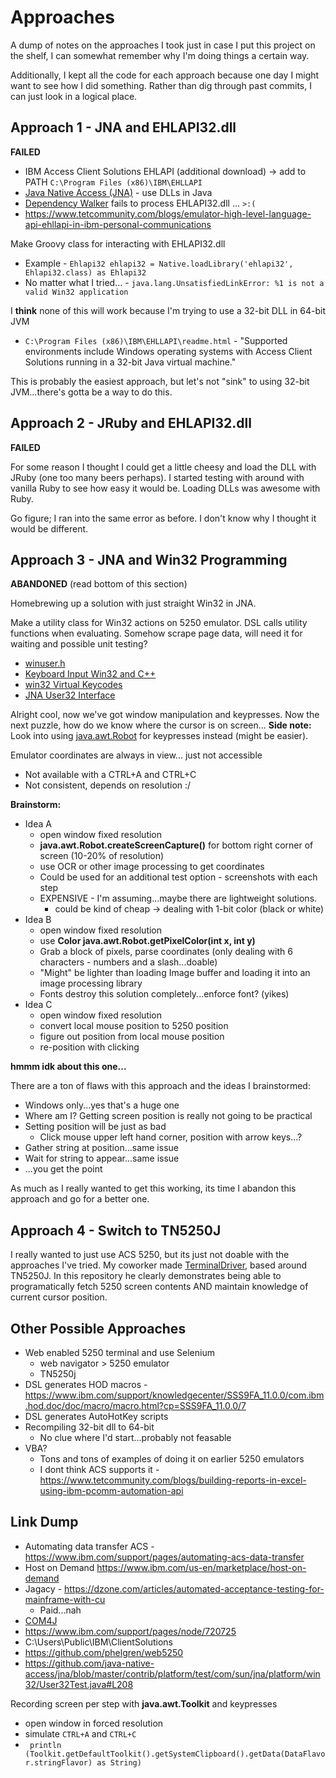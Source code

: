 # Approaches

A dump of notes on the approaches I took just in case I put this project on the shelf, I can somewhat remember why I'm doing things a certain way.

Additionally, I kept all the code for each approach because one day I might want to see how I did something.
Rather than dig through past commits, I can just look in a logical place.



## Approach 1 - JNA and EHLAPI32.dll
**FAILED**

* IBM Access Client Solutions EHLAPI (additional download) -> add to PATH ```C:\Program Files (x86)\IBM\EHLLAPI```
* [Java Native Access (JNA)](https://github.com/java-native-access/jna) - use DLLs in Java
* [Dependency Walker](http://www.dependencywalker.com/) fails to process EHLAPI32.dll ... ```>:(```
* https://www.tetcommunity.com/blogs/emulator-high-level-language-api-ehllapi-in-ibm-personal-communications


Make Groovy class for interacting with EHLAPI32.dll 
* Example - ```Ehlapi32 ehlapi32 = Native.loadLibrary('ehlapi32', Ehlapi32.class) as Ehlapi32```
* No matter what I tried... - ```java.lang.UnsatisfiedLinkError: %1 is not a valid Win32 application```


I **think** none of this will work because I'm trying to use a 32-bit DLL in 64-bit JVM
  * ```C:\Program Files (x86)\IBM\EHLLAPI\readme.html``` - "Supported environments include Windows operating systems with Access Client Solutions running in a 32-bit Java virtual machine."

This is probably the easiest approach, but let's not "sink" to using 32-bit JVM...there's gotta be a way to do this.



## Approach 2 - JRuby and EHLAPI32.dll
**FAILED**

For some reason I thought I could get a little cheesy and load the DLL with JRuby (one too many beers perhaps).
I started testing with around with vanilla Ruby to see how easy it would be. Loading DLLs was awesome with Ruby.

Go figure; I ran into the same error as before. I don't know why I thought it would be different.



## Approach 3 - JNA and Win32 Programming
**ABANDONED** (read bottom of this section)

Homebrewing up a solution with just straight Win32 in JNA.

Make a utility class for Win32 actions on 5250 emulator.
DSL calls utility functions when evaluating.
Somehow scrape page data, will need it for waiting and possible unit testing?

* [winuser.h](https://docs.microsoft.com/en-us/windows/win32/api/winuser/)
* [Keyboard Input Win32 and C++](https://docs.microsoft.com/en-us/windows/win32/learnwin32/keyboard-input)
* [win32 Virtual Keycodes](https://docs.microsoft.com/en-us/windows/win32/inputdev/virtual-key-codes)
* [JNA User32 Interface](https://java-native-access.github.io/jna/4.2.0/com/sun/jna/platform/win32/User32.html)

Alright cool, now we've got window manipulation and keypresses.
Now the next puzzle, how do we know where the cursor is on screen...
**Side note:** Look into using [java.awt.Robot](https://docs.oracle.com/javase/7/docs/api/java/awt/Robot.html) for keypresses instead (might be easier).


Emulator coordinates are always in view... just not accessible
* Not available with a CTRL+A and CTRL+C
* Not consistent, depends on resolution :/


**Brainstorm:**
* Idea A
  * open window fixed resolution
  * **java.awt.Robot.createScreenCapture()** for bottom right corner of screen (10-20% of resolution) 
  * use OCR or other image processing to get coordinates
  * Could be used for an additional test option - screenshots with each step
  * EXPENSIVE - I'm assuming...maybe there are lightweight solutions.
    * could be kind of cheap -> dealing with 1-bit color (black or white)
* Idea B
  * open window fixed resolution
  * use **Color java.awt.Robot.getPixelColor(int x, int y)**
  * Grab a block of pixels, parse coordinates (only dealing with 6 characters - numbers and a slash...doable)
  * "Might" be lighter than loading Image buffer and loading it into an image processing library
  * Fonts destroy this solution completely...enforce font? (yikes)
* Idea C
  * open window fixed resolution
  * convert local mouse position to 5250 position
  * figure out position from local mouse position
  * re-position with clicking

**hmmm idk about this one...**


There are a ton of flaws with this approach and the ideas I brainstormed:
* Windows only...yes that's a huge one
* Where am I? Getting screen position is really not going to be practical
* Setting position will be just as bad
  * Click mouse upper left hand corner, position with arrow keys...?
* Gather string at position...same issue
* Wait for string to appear...same issue
* ...you get the point

As much as I really wanted to get this working, its time I abandon this approach and go for a better one.


## Approach 4 - Switch to TN5250J
I really wanted to just use ACS 5250, but its just not doable with the approaches I've tried.
My coworker made [TerminalDriver](https://github.com/terminaldriver/terminaldriver), based around TN5250J.
In this repository he clearly demonstrates being able to programatically fetch 5250 screen contents
AND maintain knowledge of current cursor position.



## Other Possible Approaches
* Web enabled 5250 terminal and use Selenium
  * web navigator > 5250 emulator
  * TN5250j
* DSL generates HOD macros - https://www.ibm.com/support/knowledgecenter/SSS9FA_11.0.0/com.ibm.hod.doc/doc/macro/macro.html?cp=SSS9FA_11.0.0/7
* DSL generates AutoHotKey scripts
* Recompiling 32-bit dll to 64-bit
  * No clue where I'd start...probably not feasable
* VBA?
  * Tons and tons of examples of doing it on earlier 5250 emulators 
  * I dont think ACS supports it - https://www.tetcommunity.com/blogs/building-reports-in-excel-using-ibm-pcomm-automation-api


## Link Dump
* Automating data transfer ACS - https://www.ibm.com/support/pages/automating-acs-data-transfer
* Host on Demand https://www.ibm.com/us-en/marketplace/host-on-demand
* Jagacy - https://dzone.com/articles/automated-acceptance-testing-for-mainframe-with-cu
  * Paid...nah
* [COM4J](https://github.com/kohsuke/com4j)
* https://www.ibm.com/support/pages/node/720725
* C:\Users\Public\IBM\ClientSolutions
* https://github.com/phelgren/web5250
* https://github.com/java-native-access/jna/blob/master/contrib/platform/test/com/sun/jna/platform/win32/User32Test.java#L208





Recording screen per step with **java.awt.Toolkit** and keypresses
* open window in forced resolution
* simulate ```CTRL+A``` and ```CTRL+C```
* ``` println (Toolkit.getDefaultToolkit().getSystemClipboard().getData(DataFlavor.stringFlavor) as String)```
